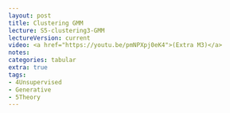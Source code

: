 ```yaml
---
layout: post
title: Clustering GMM
lecture: S5-clustering3-GMM
lectureVersion: current
video: <a href="https://youtu.be/pmNPXpj0eK4">(Extra M3)</a> 
notes: 
categories: tabular
extra: true
tags:
- 4Unsupervised
- Generative
- 5Theory
---
```

